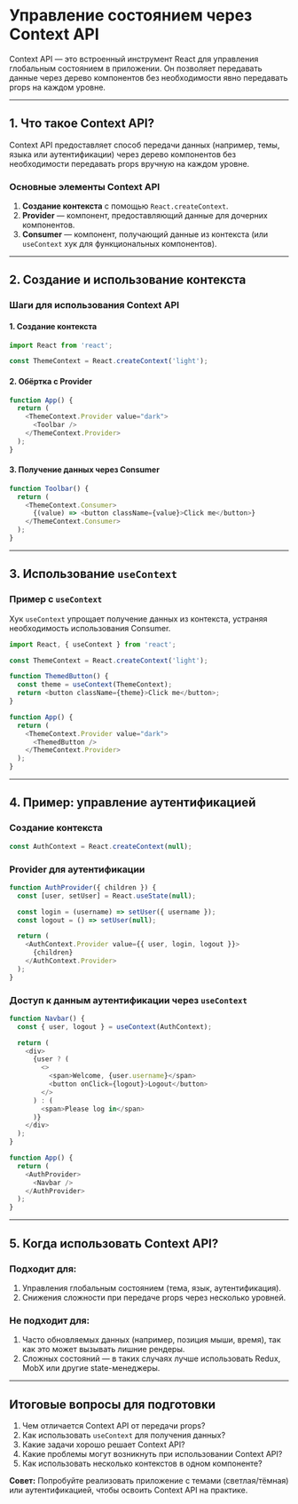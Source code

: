# Управление состоянием через Context API

Context API — это встроенный инструмент React для управления глобальным состоянием в приложении. Он позволяет передавать данные через дерево компонентов без необходимости явно передавать props на каждом уровне.

---

## 1. Что такое Context API?

Context API предоставляет способ передачи данных (например, темы, языка или аутентификации) через дерево компонентов без необходимости передавать props вручную на каждом уровне.

### Основные элементы Context API
1. **Создание контекста** с помощью `React.createContext`.
2. **Provider** — компонент, предоставляющий данные для дочерних компонентов.
3. **Consumer** — компонент, получающий данные из контекста (или `useContext` хук для функциональных компонентов).

---

## 2. Создание и использование контекста

### Шаги для использования Context API

#### 1. Создание контекста
```javascript
import React from 'react';

const ThemeContext = React.createContext('light');
```

#### 2. Обёртка с Provider
```javascript
function App() {
  return (
    <ThemeContext.Provider value="dark">
      <Toolbar />
    </ThemeContext.Provider>
  );
}
```

#### 3. Получение данных через Consumer
```javascript
function Toolbar() {
  return (
    <ThemeContext.Consumer>
      {(value) => <button className={value}>Click me</button>}
    </ThemeContext.Consumer>
  );
}
```

---

## 3. Использование `useContext`

### Пример с `useContext`
Хук `useContext` упрощает получение данных из контекста, устраняя необходимость использования Consumer.

```javascript
import React, { useContext } from 'react';

const ThemeContext = React.createContext('light');

function ThemedButton() {
  const theme = useContext(ThemeContext);
  return <button className={theme}>Click me</button>;
}

function App() {
  return (
    <ThemeContext.Provider value="dark">
      <ThemedButton />
    </ThemeContext.Provider>
  );
}
```

---

## 4. Пример: управление аутентификацией

### Создание контекста
```javascript
const AuthContext = React.createContext(null);
```

### Provider для аутентификации
```javascript
function AuthProvider({ children }) {
  const [user, setUser] = React.useState(null);

  const login = (username) => setUser({ username });
  const logout = () => setUser(null);

  return (
    <AuthContext.Provider value={{ user, login, logout }}>
      {children}
    </AuthContext.Provider>
  );
}
```

### Доступ к данным аутентификации через `useContext`
```javascript
function Navbar() {
  const { user, logout } = useContext(AuthContext);

  return (
    <div>
      {user ? (
        <>
          <span>Welcome, {user.username}</span>
          <button onClick={logout}>Logout</button>
        </>
      ) : (
        <span>Please log in</span>
      )}
    </div>
  );
}

function App() {
  return (
    <AuthProvider>
      <Navbar />
    </AuthProvider>
  );
}
```

---

## 5. Когда использовать Context API?

### Подходит для:
1. Управления глобальным состоянием (тема, язык, аутентификация).
2. Снижения сложности при передаче props через несколько уровней.

### Не подходит для:
1. Часто обновляемых данных (например, позиция мыши, время), так как это может вызывать лишние рендеры.
2. Сложных состояний — в таких случаях лучше использовать Redux, MobX или другие state-менеджеры.

---

## Итоговые вопросы для подготовки

1. Чем отличается Context API от передачи props?
2. Как использовать `useContext` для получения данных?
3. Какие задачи хорошо решает Context API?
4. Какие проблемы могут возникнуть при использовании Context API?
5. Как использовать несколько контекстов в одном компоненте?

**Совет:** Попробуйте реализовать приложение с темами (светлая/тёмная) или аутентификацией, чтобы освоить Context API на практике.

